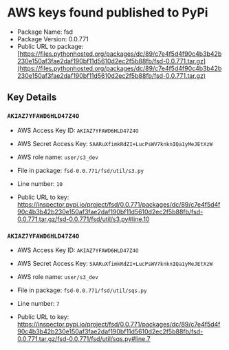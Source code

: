 # AWS keys found published to PyPi

* Package Name: fsd
* Package Version: 0.0.771
* Public URL to package: [https://files.pythonhosted.org/packages/dc/89/c7e4f5d4f90c4b3b42b230e150af3fae2daf190bf11d5610d2ec2f5b88fb/fsd-0.0.771.tar.gz](https://files.pythonhosted.org/packages/dc/89/c7e4f5d4f90c4b3b42b230e150af3fae2daf190bf11d5610d2ec2f5b88fb/fsd-0.0.771.tar.gz)

## Key Details

### `AKIAZ7YFAWD6HLD47Z4O`

* AWS Access Key ID: `AKIAZ7YFAWD6HLD47Z4O`
* AWS Secret Access Key: `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` 
* AWS role name: `user/s3_dev`
* File in package: `fsd-0.0.771/fsd/util/s3.py`
* Line number: `10`

* Public URL to key: https://inspector.pypi.io/project/fsd/0.0.771/packages/dc/89/c7e4f5d4f90c4b3b42b230e150af3fae2daf190bf11d5610d2ec2f5b88fb/fsd-0.0.771.tar.gz/fsd-0.0.771/fsd/util/s3.py#line.10



### `AKIAZ7YFAWD6HLD47Z4O`

* AWS Access Key ID: `AKIAZ7YFAWD6HLD47Z4O`
* AWS Secret Access Key: `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` 
* AWS role name: `user/s3_dev`
* File in package: `fsd-0.0.771/fsd/util/sqs.py`
* Line number: `7`

* Public URL to key: https://inspector.pypi.io/project/fsd/0.0.771/packages/dc/89/c7e4f5d4f90c4b3b42b230e150af3fae2daf190bf11d5610d2ec2f5b88fb/fsd-0.0.771.tar.gz/fsd-0.0.771/fsd/util/sqs.py#line.7


